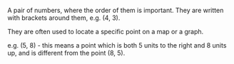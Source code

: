 A pair of numbers, where the order of them is important. They are
written with brackets around them, e.g. (4, 3).

They are often used to locate a specific point on a map or a graph.

e.g. (5, 8) - this means a point which is both 5 units to the right and
8 units up, and is different from the point (8, 5).
